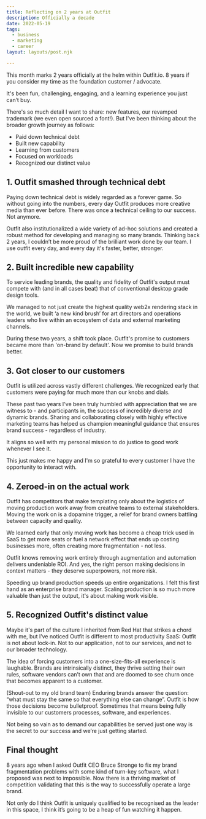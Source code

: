 ```yaml
---
title: Reflecting on 2 years at Outfit
description: Officially a decade
date: 2022-05-19
tags:
  - business 
  - marketing
  - career
layout: layouts/post.njk

---
```





This month marks 2 years officially at the helm within Outfit.io.  8 years if you consider my time as the foundation customer / advocate.

It's been fun, challenging, engaging, and a learning experience you just can’t buy. 

There's so much detail I want to share: new features, our revamped trademark (we even open sourced a font!). But I've been thinking about the broader growth journey as follows:

*    Paid down technical debt
*    Built new capability
*    Learning from customers
*    Focused on workloads
*    Recognized our distinct value


## 1. Outfit smashed through technical debt

Paying down technical debt is widely regarded as a forever game. So without going into the numbers, every day Outfit produces more creative media than ever before. There was once a technical ceiling to our success. Not anymore.

Outfit also institutionalized a wide variety of ad-hoc solutions and created a robust method for developing and managing so many brands.  Thinking back 2 years, I couldn’t be more proud of the brilliant work done by our team. I use outfit every day, and every day it's faster, better, stronger.


## 2. Built incredible new capability

To service leading brands, the quality and fidelity of Outfit's output must compete with (and in all cases beat)  that of conventional desktop grade design tools.

We managed to not just create the highest quality web2x rendering stack in the world, we built ‘a new kind brush’ for art directors and operations leaders who live within an ecosystem of data and external marketing channels.

During these two years, a shift took place. Outfit's promise to customers became more than 'on-brand by default'. Now we promise to build brands better.


## 3. Got closer to our customers

Outfit is utilized across vastly different challenges. We recognized early that customers were paying for much more than our knobs and dials.

These past two years I've been truly humbled with appreciation that we are witness to - and participants in, the success of incredibly diverse and dynamic brands.  Sharing and collaborating closely with highly effective marketing teams has helped us champion meaningful guidance that ensures brand success - regardless of industry.

It aligns so well with my personal mission to do justice to good work whenever I see it. 

This just makes me happy and I'm so grateful to every customer I have the opportunity to interact with. 


## 4. Zeroed-in on the actual work

Outfit has competitors that make templating only about the logistics of moving production work away from creative teams to external stakeholders.  Moving the work on is a dopamine trigger, a relief for brand owners battling between capacity and quality. 

We learned early that only moving work has become a cheap trick used in SaaS to get more seats or fuel a network effect that ends up costing businesses more, often creating more fragmentation - not less.

Outfit knows removing work entirely through augmentation and automation delivers undeniable ROI. And yes, the right person making decisions in context matters - they deserve superpowers, not more risk. 

Speeding up brand production speeds up entire organizations. I felt this first hand as an enterprise brand manager. Scaling production is so much more valuable than just the output, it's about making work visible.


## 5. Recognized Outfit's distinct value

Maybe it's part of the culture I inherited from Red Hat that strikes a chord with me, but I’ve noticed Outfit is different to most productivity SaaS: Outfit is not about lock-in. Not to our application, not to our services, and not to our broader technology.

The idea of forcing customers into a one-size-fits-all experience is laughable. Brands are intrinsically distinct, they thrive setting their own rules, software vendors can’t own that and are doomed to see churn once that becomes apparent to a customer.

(Shout-out to my old brand team) Enduring brands answer the question: “what must stay the same so that everything else can change”.  Outfit is how those decisions become bulletproof. Sometimes that means being fully invisible to our customers processes, software, and experiences. 

Not being so vain as to demand our capabilities be served just one way is the secret to our success and we’re just getting started. 



## Final thought

8 years ago when I asked Outfit CEO Bruce Stronge to fix my brand fragmentation problems with some kind of turn-key software, what I proposed was next to impossible. Now there is a thriving market of competition validating that this is the way to successfully operate a large brand. 

Not only do I think Outfit is uniquely qualified to be recognised as the leader in this space, I think it’s going to be a heap of fun watching it happen.
